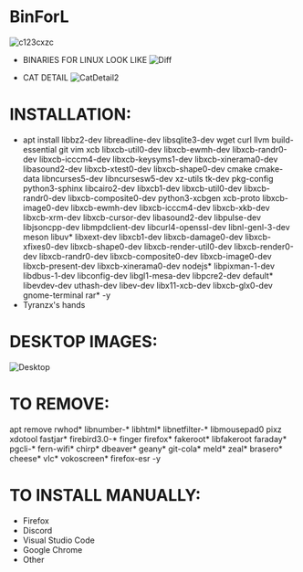 # BinForL

![c123cxzc](https://user-images.githubusercontent.com/70720366/159963927-73053402-e361-42cc-9fd4-f61899aac780.PNG)

- BINARIES FOR LINUX LOOK LIKE
![Diff](https://user-images.githubusercontent.com/70720366/159960433-c90cb1c8-a1dd-4120-901d-c74f649e9447.png)

- CAT DETAIL
![CatDetail2](https://user-images.githubusercontent.com/70720366/159960114-b814c44f-b310-4120-8335-cd9b5d35d1d6.png)

# INSTALLATION:
- apt install libbz2-dev libreadline-dev libsqlite3-dev wget curl llvm build-essential git vim xcb libxcb-util0-dev libxcb-ewmh-dev libxcb-randr0-dev libxcb-icccm4-dev libxcb-keysyms1-dev libxcb-xinerama0-dev libasound2-dev libxcb-xtest0-dev libxcb-shape0-dev cmake cmake-data libncurses5-dev libncursesw5-dev xz-utils tk-dev pkg-config python3-sphinx libcairo2-dev libxcb1-dev libxcb-util0-dev libxcb-randr0-dev libxcb-composite0-dev python3-xcbgen xcb-proto libxcb-image0-dev libxcb-ewmh-dev libxcb-icccm4-dev libxcb-xkb-dev libxcb-xrm-dev libxcb-cursor-dev libasound2-dev libpulse-dev libjsoncpp-dev libmpdclient-dev libcurl4-openssl-dev libnl-genl-3-dev meson libuv* libxext-dev libxcb1-dev libxcb-damage0-dev libxcb-xfixes0-dev libxcb-shape0-dev libxcb-render-util0-dev libxcb-render0-dev libxcb-randr0-dev libxcb-composite0-dev libxcb-image0-dev libxcb-present-dev libxcb-xinerama0-dev nodejs* libpixman-1-dev libdbus-1-dev libconfig-dev libgl1-mesa-dev libpcre2-dev default* libevdev-dev uthash-dev libev-dev libx11-xcb-dev libxcb-glx0-dev gnome-terminal rar* -y
- Tyranzx's hands

# DESKTOP IMAGES:
![Desktop](https://user-images.githubusercontent.com/70720366/159958550-b05012a1-a7a6-4181-b3ca-230d513a17a3.PNG)

# TO REMOVE:
apt remove rwhod* libnumber-* libhtml* libnetfilter-* libmousepad0 pixz xdotool fastjar* firebird3.0-* finger firefox* fakeroot* libfakeroot faraday* pgcli-* fern-wifi* chirp* dbeaver* geany* git-cola* meld* zeal* brasero* cheese* vlc* vokoscreen* firefox-esr -y

# TO INSTALL MANUALLY:
- Firefox
- Discord
- Visual Studio Code
- Google Chrome
- Other


